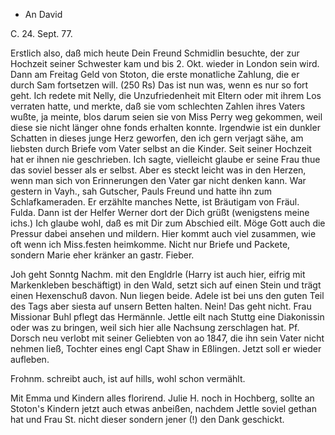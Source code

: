 + An David

 C. 24. Sept. 77.

Erstlich also, daß mich heute Dein Freund Schmidlin besuchte, der zur Hochzeit seiner Schwester kam und bis 2. Okt. wieder in London sein wird. 
Dann am Freitag Geld von Stoton, die erste monatliche Zahlung, die er durch Sam fortsetzen will. (250 Rs) Das ist nun was, wenn es nur so fort geht. Ich redete mit Nelly, die Unzufriedenheit mit Eltern oder mit ihrem Los verraten hatte, und merkte, daß sie vom schlechten Zahlen ihres Vaters wußte, ja meinte, blos darum seien sie von Miss Perry weg gekommen, weil diese sie nicht länger ohne fonds erhalten konnte. Irgendwie ist ein dunkler Schatten in dieses junge Herz geworfen, den ich gern verjagt sähe, am liebsten durch Briefe vom Vater selbst an die Kinder. Seit seiner Hochzeit hat er ihnen nie geschrieben. Ich sagte, vielleicht glaube er seine Frau thue das soviel besser als er selbst. Aber es steckt leicht was in den Herzen, wenn man sich von Erinnerungen den Vater gar nicht denken kann. 
War gestern in Vayh., sah Gutscher, Pauls Freund und hatte ihn zum Schlafkameraden. Er erzählte manches Nette, ist Bräutigam von Fräul. Fulda. Dann ist der Helfer Werner dort der Dich grüßt (wenigstens meine ichs.) 
Ich glaube wohl, daß es mit Dir zum Abschied eilt. Möge Gott auch die Pressur dabei ansehen und mildern. Hier kommt auch viel zusammen, wie oft wenn ich Miss.festen heimkomme. Nicht nur Briefe und Packete, sondern Marie eher kränker an gastr. Fieber.

Joh geht Sonntg Nachm. mit den Engldrle (Harry ist auch hier, eifrig mit Markenkleben beschäftigt) in den Wald, setzt sich auf einen Stein und trägt einen Hexenschuß davon. Nun liegen beide. Adele ist bei uns den guten Teil des Tags aber siesta auf unsern Betten halten. Nein! Das geht nicht. Frau Missionar Buhl pflegt das Hermännle. Jettle eilt nach Stuttg eine Diakonissin oder was zu bringen, weil sich hier alle Nachsung zerschlagen hat. 
Pf. Dorsch neu verlobt mit seiner Geliebten von ao 1847, die ihn sein Vater nicht nehmen ließ, Tochter eines engl Capt Shaw in Eßlingen. Jetzt soll er wieder aufleben.

Frohnm. schreibt auch, ist auf hills, wohl schon vermählt.

Mit Emma und Kindern alles florirend. Julie H. noch in Hochberg, sollte an Stoton's Kindern jetzt auch etwas anbeißen, nachdem Jettle soviel gethan hat und Frau St. nicht dieser sondern jener (!) den Dank geschickt. 